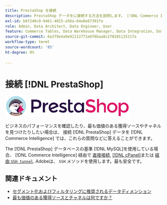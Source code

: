 ```yaml
---
title: PrestaShop を接続
description: PrestaShop データをに接続する方法を説明します。 [!DNL Commerce Intelligence].
exl-id: b6f240c0-9461-4015-a56a-64e8e67392fa
role: Admin, Data Architect, Data Engineer, User
feature: Commerce Tables, Data Warehouse Manager, Data Integration, Data Import/Export
source-git-commit: 6e2f9e4a9e91212771e6f6baa8c2f8101125217a
workflow-type: tm+mt
source-wordcount: '85'
ht-degree: 0%

---
```


# 接続 [!DNL PrestaShop]

![](../../../assets/Prestashop-logo.png)

ビジネスのパフォーマンスを確認したり、最も価値のある獲得ソースやチャネルを見つけたりしたい場合は、 接続 [!DNL PrestaShop] データを [!DNL Commerce Intelligence] では、これらの質問などに答えることができます。

The [!DNL PrestaShop] データベースの基準 [!DNL MySQL]を使用している場合、 [!DNL Commerce Intelligence] 経由で [直接接続](../integrations/mysql-via-a-direct-connection.md), [[!DNL cPanel]](../integrations/mysql-via-cpanel.md)または [経由 `SSH tunnel`](../integrations/mysql-via-ssh-tunnel.md). Adobeは、 `SSH` メソッドを使用します。最も安全です。

## 関連ドキュメント

* [セグメント化およびフィルタリングに推奨されるデータディメンション](../../../best-practices/segment-filter.md)
* [最も価値のある獲得ソースとチャネルは何ですか？](../../analysis/most-value-source-channel.md)
